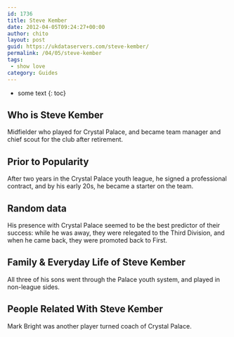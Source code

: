 ```yaml
---
id: 1736
title: Steve Kember
date: 2012-04-05T09:24:27+00:00
author: chito
layout: post
guid: https://ukdataservers.com/steve-kember/
permalink: /04/05/steve-kember
tags:
 - show love
category: Guides
---
```


* some text
{: toc}
          
          
## Who is  Steve Kember
                  
                  
                  
Midfielder who played for Crystal Palace, and became team manager and chief scout for the club after retirement.
                  
                
                
                
## Prior to Popularity 
                  
                  
                  
After two years in the Crystal Palace youth league, he signed a professional contract, and by his early 20s, he became a starter on the team.
                  
                
                
                
## Random data 
                  
                  
                  
His presence with Crystal Palace seemed to be the best predictor of their success: while he was away, they were relegated to the Third Division, and when he came back, they were promoted back to First.
                  
                
                
                
## Family & Everyday Life of Steve Kember
                  
                  
                  
All three of his sons went through the Palace youth system, and played in non-league sides.
                  
                
                
                
## People Related With  Steve Kember
                  
                  
                  
Mark Bright was another player turned coach of Crystal Palace.
                  
                
              
            
          
          
          
    
    
  
